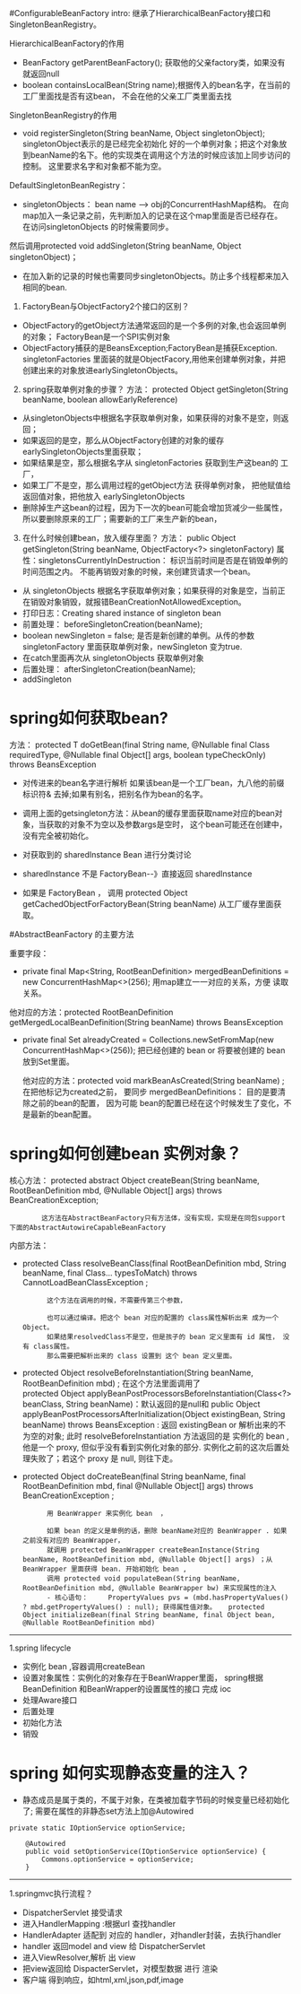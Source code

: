 #ConfigurableBeanFactory 
intro: 继承了HierarchicalBeanFactory接口和SingletonBeanRegistry。

HierarchicalBeanFactory的作用
- BeanFactory getParentBeanFactory(); 获取他的父亲factory类，如果没有就返回null
- boolean containsLocalBean(String name);根据传入的bean名字，在当前的工厂里面找是否有这bean，
不会在他的父亲工厂类里面去找

SingletonBeanRegistry的作用
- void registerSingleton(String beanName, Object singletonObject); singletonObject表示的是已经完全初始化
好的一个单例对象；把这个对象放到beanName的名下。他的实现类在调用这个方法的时候应该加上同步访问的控制。
这里要求名字和对象都不能为空。

DefaultSingletonBeanRegistry：
- singletonObjects： bean name --> obj的ConcurrentHashMap结构。
在向map加入一条记录之前，先判断加入的记录在这个map里面是否已经存在。
在访问singletonObjects 的时候需要同步。

然后调用protected void addSingleton(String beanName, Object singletonObject)；
- 在加入新的记录的时候也需要同步singletonObjects。防止多个线程都来加入相同的bean.

1. FactoryBean与ObjectFactory2个接口的区别？
- ObjectFactory的getObject方法通常返回的是一个多例的对象,也会返回单例的对象； FactoryBean是一个SPI实例对象
- ObjectFactory捕获的是BeansException;FactoryBean是捕获Exception.
singletonFactories 里面装的就是ObjectFacory,用他来创建单例对象，并把创建出来的对象放进earlySingletonObjects。

2. spring获取单例对象的步骤？
方法： protected Object getSingleton(String beanName, boolean allowEarlyReference) 
- 从singletonObjects中根据名字获取单例对象，如果获得的对象不是空，则返回；
- 如果返回的是空，那么从ObjectFactory创建的对象的缓存earlySingletonObjects里面获取；
- 如果结果是空，那么根据名字从 singletonFactories 获取到生产这bean的 工厂，
- 如果工厂不是空，那么调用过程的getObject方法 获得单例对象， 把他赋值给返回值对象，把他放入 earlySingletonObjects
- 删除掉生产这bean的过程，因为下一次的bean可能会增加货减少一些属性，所以要删除原来的工厂；需要新的工厂来生产新的bean，

3. 在什么时候创建bean，放入缓存里面？
方法： public Object getSingleton(String beanName, ObjectFactory<?> singletonFactory) 
属性：singletonsCurrentlyInDestruction： 标识当前时间是否是在销毁单例的时间范围之内。
不能再销毁对象的时候，来创建货请求一个bean。
- 从 singletonObjects 根据名字获取单例对象；如果获得的对象是空，当前正在销毁对象销毁，就报错BeanCreationNotAllowedException。
- 打印日志：Creating shared instance of singleton bean
- 前置处理： beforeSingletonCreation(beanName);
- boolean newSingleton = false; 是否是新创建的单例。从传的参数 singletonFactory 里面获取单例对象，newSingleton 变为true.
- 在catch里面再次从 singletonObjects 获取单例对象
- 后置处理： 	afterSingletonCreation(beanName);
- addSingleton


# spring如何获取bean? 
方法： protected <T> T doGetBean(final String name, @Nullable final Class<T> requiredType,
			@Nullable final Object[] args, boolean typeCheckOnly) throws BeansException 
  
  - 对传进来的bean名字进行解析
  如果该bean是一个工厂bean，九八他的前缀标识符& 去掉;如果有别名，把别名作为bean的名字。
  
  - 调用上面的getsingleton方法：从bean的缓存里面获取name对应的bean对象，当获取的对象不为空以及参数args是空时，
  这个bean可能还在创建中，没有完全被初始化。
  - 对获取到的 sharedInstance Bean 进行分类讨论
   - sharedInstance  不是 FactoryBean--》直接返回 sharedInstance
   - 如果是 FactoryBean ， 调用 protected Object getCachedObjectForFactoryBean(String beanName) 从工厂缓存里面获取。
   
  #AbstractBeanFactory 的主要方法
  
  重要字段：
  - private final Map<String, RootBeanDefinition> mergedBeanDefinitions = new ConcurrentHashMap<>(256); 
  用map建立一一对应的关系，方便 读取 关系。
  
  他对应的方法：protected RootBeanDefinition getMergedLocalBeanDefinition(String beanName) throws BeansException 
  
  - private final Set<String> alreadyCreated = Collections.newSetFromMap(new ConcurrentHashMap<>(256));
	把已经创建的 bean or 将要被创建的 bean 放到Set里面。
	
	他对应的方法：protected void markBeanAsCreated(String beanName) ;在把他标记为created之前，
	要同步 mergedBeanDefinitions： 目的是要清除之前的bean的配置，
	因为可能 bean的配置已经在这个时候发生了变化，不是最新的bean配置。
	
# spring如何创建bean 实例对象？
核心方法： 	protected abstract Object createBean(String beanName, RootBeanDefinition mbd, @Nullable Object[] args)
			throws BeanCreationException;  
			
			这方法在AbstractBeanFactory只有方法体，没有实现，实现是在同包support下面的AbstractAutowireCapableBeanFactory

内部方法：
- protected Class<?> resolveBeanClass(final RootBeanDefinition mbd, String beanName, final Class<?>... typesToMatch)
			throws CannotLoadBeanClassException ;
			
			这个方法在调用的时候，不需要传第三个参数，
			
			也可以通过编译。把这个 bean 对应的配置的 class属性解析出来 成为一个 Object。
			如果结果resolvedClass不是空，但是孩子的 bean 定义里面有 id 属性， 没有 class属性。
			那么需要把解析出来的 class 设置到 这个 bean 定义里面。
			
- 	protected Object resolveBeforeInstantiation(String beanName, RootBeanDefinition mbd) ; 在这个方法里面调用了	
protected Object applyBeanPostProcessorsBeforeInstantiation(Class<?> beanClass, String beanName)：默认返回的是null和	public Object applyBeanPostProcessorsAfterInitialization(Object existingBean, String beanName)
			throws BeansException : 返回 existingBean or 解析出来的不为空的对象;
			此时 resolveBeforeInstantiation 方法返回的是  实例化的 bean , 他是一个 proxy, 但似乎没有看到实例化对象的部分.  实例化之前的这次后置处理失败了；若这个 proxy 是 null, 则往下走。
			
- protected Object doCreateBean(final String beanName, final RootBeanDefinition mbd, final @Nullable Object[] args)
			throws BeanCreationException ; 
			
			用 BeanWrapper 来实例化 bean  ， 
			
			如果 bean 的定义是单例的话，删除 beanName对应的 BeanWrapper . 如果之前没有对应的 BeanWrapper， 
			就调用 protected BeanWrapper createBeanInstance(String beanName, RootBeanDefinition mbd, @Nullable Object[] args) ；从 BeanWrapper 里面获得 bean. 开始初始化 bean , 
			调用 protected void populateBean(String beanName, RootBeanDefinition mbd, @Nullable BeanWrapper bw) 来实现属性的注入
			- 核心语句： 	PropertyValues pvs = (mbd.hasPropertyValues() ? mbd.getPropertyValues() : null); 获得属性值对象。 	protected Object initializeBean(final String beanName, final Object bean, @Nullable RootBeanDefinition mbd)
			
			
---
1.spring lifecycle

- 实例化 bean ,容器调用createBean
- 设置对象属性：实例化的对象存在于BeanWrapper里面，
spring根据 BeanDefinition 和BeanWrapper的设置属性的接口
完成 ioc
- 处理Aware接口
- 后置处理
- 初始化方法
- 销毁


# spring 如何实现静态变量的注入？
- 静态成员是属于类的，不属于对象，在类被加载字节码的时候变量已经初始化了; 需要在属性的非静态set方法上加@Autowired
```
private static IOptionService optionService;

    @Autowired
    public void setOptionService(IOptionService optionService) {
        Commons.optionService = optionService;
    }
```
---
1.springmvc执行流程？
- DispatcherServlet 接受请求
- 进入HandlerMapping :根据url 查找handler
- HandlerAdapter 适配到 对应的 handler，对handler封装，去执行handler
- handler 返回model and view 给 DispatcherServlet
- 进入ViewResolver,解析 出 view 
- 把view返回给 DispacterServlet，对模型数据 进行 渲染
- 客户端 得到响应，如html,xml,json,pdf,image

	
	
	
  
  
   
